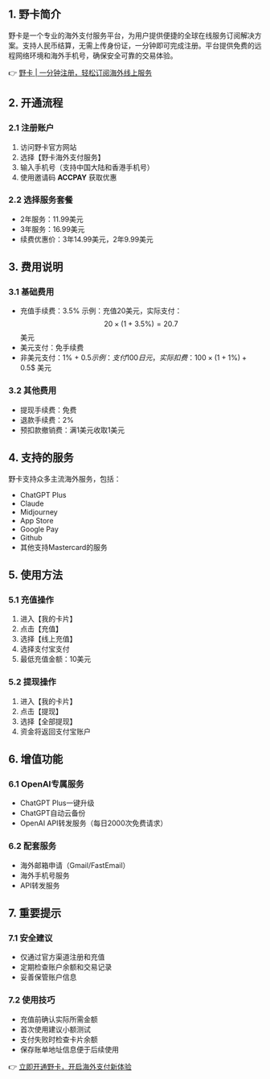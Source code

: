 ## 1. 野卡简介

野卡是一个专业的海外支付服务平台，为用户提供便捷的全球在线服务订阅解决方案。支持人民币结算，无需上传身份证，一分钟即可完成注册。平台提供免费的远程网络环境和海外手机号，确保安全可靠的交易体验。

👉 [野卡 | 一分钟注册，轻松订阅海外线上服务](https://bit.ly/bewildcard)

## 2. 开通流程

### 2.1 注册账户
1. 访问野卡官方网站
2. 选择【野卡海外支付服务】
3. 输入手机号（支持中国大陆和香港手机号）
4. 使用邀请码 **ACCPAY** 获取优惠

### 2.2 选择服务套餐
- 2年服务：11.99美元
- 3年服务：16.99美元
- 续费优惠价：3年14.99美元，2年9.99美元

## 3. 费用说明

### 3.1 基础费用
- 充值手续费：3.5%
  示例：充值20美元，实际支付：$$20 \times (1 + 3.5\%) = 20.7$$ 美元
- 美元支付：免手续费
- 非美元支付：1% + $0.5
  示例：支付100日元，实际扣费：$$100 \times (1 + 1\%) + 0.5$$ 美元

### 3.2 其他费用
- 提现手续费：免费
- 退款手续费：2%
- 预扣款撤销费：满1美元收取1美元

## 4. 支持的服务

野卡支持众多主流海外服务，包括：
- ChatGPT Plus
- Claude
- Midjourney
- App Store
- Google Pay
- Github
- 其他支持Mastercard的服务

## 5. 使用方法

### 5.1 充值操作
1. 进入【我的卡片】
2. 点击【充值】
3. 选择【线上充值】
4. 选择支付宝支付
5. 最低充值金额：10美元

### 5.2 提现操作
1. 进入【我的卡片】
2. 点击【提现】
3. 选择【全部提现】
4. 资金将返回支付宝账户

## 6. 增值功能

### 6.1 OpenAI专属服务
- ChatGPT Plus一键升级
- ChatGPT自动云备份
- OpenAI API转发服务（每日2000次免费请求）

### 6.2 配套服务
- 海外邮箱申请（Gmail/FastEmail）
- 海外手机号服务
- API转发服务

## 7. 重要提示

### 7.1 安全建议
- 仅通过官方渠道注册和充值
- 定期检查账户余额和交易记录
- 妥善保管账户信息

### 7.2 使用技巧
- 充值前确认实际所需金额
- 首次使用建议小额测试
- 支付失败时检查卡片余额
- 保存账单地址信息便于后续使用

👉 [立即开通野卡，开启海外支付新体验](https://bit.ly/bewildcard)